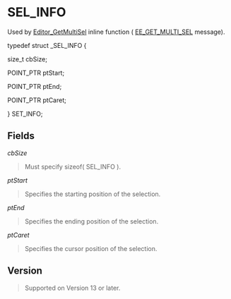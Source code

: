 # SEL\_INFO

Used by
[Editor\_GetMultiSel](../macro/editor_getmultisel)
inline function ( [EE\_GET\_MULTI\_SEL](../../plugin/message/ee_get_multi_sel) message).

typedef struct \_SEL\_INFO {

size\_t cbSize;

POINT\_PTR ptStart;

POINT\_PTR ptEnd;

POINT\_PTR ptCaret;

} SET\_INFO;

## Fields

_cbSize_

> Must specify sizeof( SEL\_INFO ).

_ptStart_

> Specifies the starting position of the selection.

_ptEnd_

> Specifies the ending position of the selection.

_ptCaret_

> Specifies the cursor position of the selection.

## Version

> Supported on Version 13 or later.
